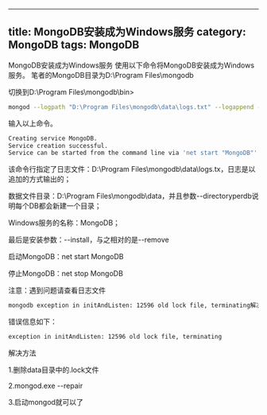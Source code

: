 
---
title:  MongoDB安装成为Windows服务
category: MongoDB
tags: MongoDB
---

MongoDB安装成为Windows服务
使用以下命令将MongoDB安装成为Windows服务。
笔者的MongoDB目录为D:\Program Files\mongodb

切换到D:\Program Files\mongodb\bin>
```bash
mongod --logpath "D:\Program Files\mongodb\data\logs.txt" --logappend --dbpath "D:\Program Files\mongodb\data" --directoryperdb --serviceName "MongoDB" --serviceDisplayName "MongoDB" --install
```
输入以上命令。

<!--more-->
```bash
Creating service MongoDB.
Service creation successful.
Service can be started from the command line via 'net start "MongoDB"'.
```


该命令行指定了日志文件：D:\Program Files\mongodb\data\logs.tx，日志是以追加的方式输出的；

数据文件目录：D:\Program Files\mongodb\data，并且参数--directoryperdb说明每个DB都会新建一个目录；



Windows服务的名称：MongoDB；


最后是安装参数：--install，与之相对的是--remove

启动MongoDB：net start MongoDB

停止MongoDB：net stop MongoDB


注意：遇到问题请查看日志文件
```bash
mongodb exception in initAndListen: 12596 old lock file, terminating解决方法
```
错误信息如下：
```bash
exception in initAndListen: 12596 old lock file, terminating
```
解决方法

1.删除data目录中的.lock文件

2.mongod.exe --repair

3.启动mongod就可以了